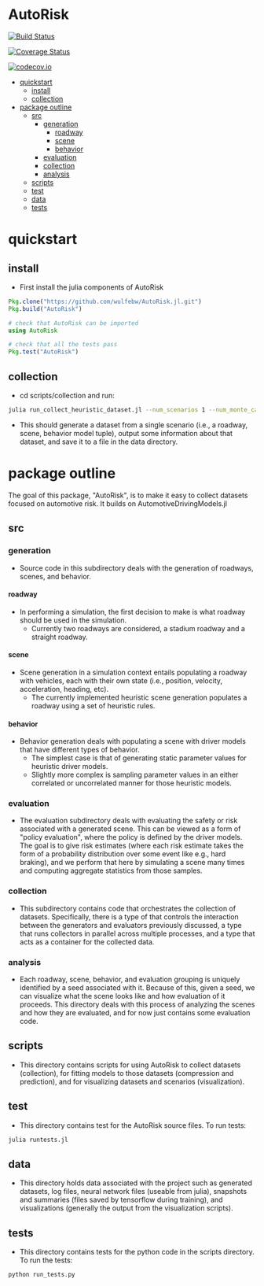 # AutoRisk

[![Build Status](https://travis-ci.org/wulfebw/AutoRisk.jl.svg?branch=master)](https://travis-ci.org/wulfebw/AutoRisk.jl)

[![Coverage Status](https://coveralls.io/repos/wulfebw/AutoRisk.jl/badge.svg?branch=master&service=github)](https://coveralls.io/github/wulfebw/AutoRisk.jl?branch=master)

[![codecov.io](http://codecov.io/github/wulfebw/AutoRisk.jl/coverage.svg?branch=master)](http://codecov.io/github/wulfebw/AutoRisk.jl?branch=master)

<!-- MarkdownTOC -->

- [quickstart](#quickstart)
    - [install](#install)
    - [collection](#collection)
- [package outline](#package-outline)
    - [src](#src)
        - [generation](#generation)
            - [roadway](#roadway)
            - [scene](#scene)
            - [behavior](#behavior)
        - [evaluation](#evaluation)
        - [collection](#collection-1)
        - [analysis](#analysis)
    - [scripts](#scripts)
    - [test](#test)
    - [data](#data)
    - [tests](#tests)

<!-- /MarkdownTOC -->

# quickstart

## install
- First install the julia components of AutoRisk
```julia
Pkg.clone("https://github.com/wulfebw/AutoRisk.jl.git")
Pkg.build("AutoRisk")

# check that AutoRisk can be imported
using AutoRisk

# check that all the tests pass
Pkg.test("AutoRisk")
```

## collection
- cd scripts/collection and run:
```bash
julia run_collect_heuristic_dataset.jl --num_scenarios 1 --num_monte_carlo_runs 1
```
- This should generate a dataset from a single scenario (i.e., a roadway, scene, behavior model tuple), output some information about that dataset, and save it to a file in the data directory.

# package outline
The goal of this package, "AutoRisk", is to make it easy to collect datasets focused on automotive risk. It builds on AutomotiveDrivingModels.jl

## src

### generation
- Source code in this subdirectory deals with the generation of roadways, scenes, and behavior.

#### roadway
- In performing a simulation, the first decision to make is what roadway should be used in the simulation. 
    + Currently two roadways are considered, a stadium roadway and a straight roadway.

#### scene
- Scene generation in a simulation context entails populating a roadway with vehicles, each with their own state (i.e., position, velocity, acceleration, heading, etc).
    + The currently implemented heuristic scene generation populates a roadway using a set of heuristic rules.

#### behavior
- Behavior generation deals with populating a scene with driver models that have different types of behavior.
    + The simplest case is that of generating static parameter values for heuristic driver models.
    + Slightly more complex is sampling parameter values in an either correlated or uncorrelated manner for those heuristic models.

### evaluation
- The evaluation subdirectory deals with evaluating the safety or risk associated with a generated scene. This can be viewed as a form of "policy evaluation", where the policy is defined by the driver models. The goal is to give risk estimates (where each risk estimate takes the form of a probability distribution over some event like e.g., hard braking), and we perform that here by simulating a scene many times and computing aggregate statistics from those samples.

### collection
- This subdirectory contains code that orchestrates the collection of datasets. Specifically, there is a type of that controls the interaction between the generators and evaluators previously discussed, a type that runs collectors in parallel across multiple processes, and a type that acts as a container for the collected data.

### analysis
- Each roadway, scene, behavior, and evaluation grouping is uniquely identified by a seed associated with it. Because of this, given a seed, we can visualize what the scene looks like and how evaluation of it proceeds. This directory deals with this process of analyzing the scenes and how they are evaluated, and for now just contains some evaluation code.

## scripts 
- This directory contains scripts for using AutoRisk to collect datasets (collection), for fitting models to those datasets (compression and prediction), and for visualizing datasets and scenarios (visualization).

## test
- This directory contains test for the AutoRisk source files. To run tests:
```bash
julia runtests.jl
```

## data
- This directory holds data associated with the project such as generated datasets, log files, neural network files (useable from julia), snapshots and summaries (files saved by tensorflow during training), and visualizations (generally the output from the visualization scripts).

## tests
- This directory contains tests for the python code in the scripts directory. To run the tests:
```bash
python run_tests.py
```
